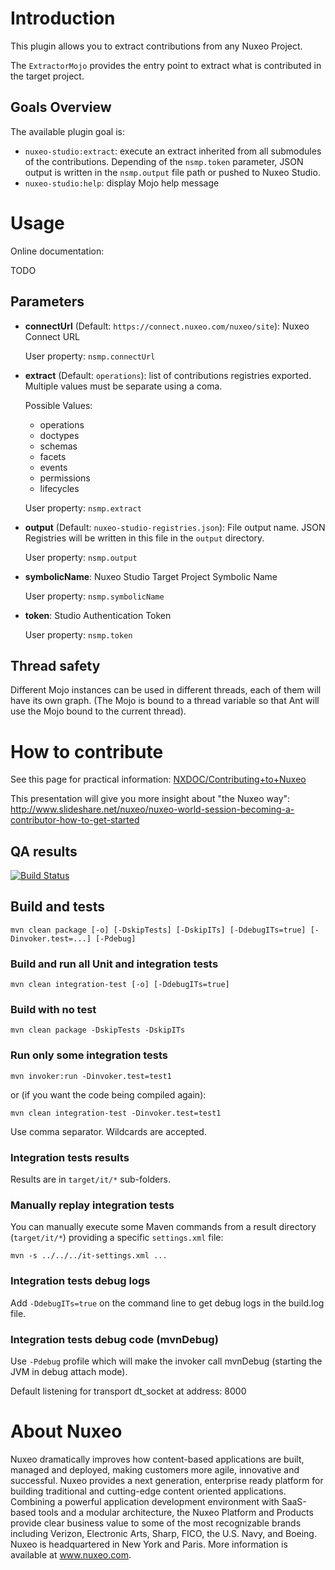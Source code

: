 # Introduction

This plugin allows you to extract contributions from any Nuxeo Project.

The `ExtractorMojo` provides the entry point to extract what is contributed in the target project.

## Goals Overview

The available plugin goal is:

- `nuxeo-studio:extract`: execute an extract inherited from all submodules of the contributions. Depending of the `nsmp.token` parameter, JSON output is written in the `nsmp.output` file path or pushed to Nuxeo Studio.
- `nuxeo-studio:help`: display Mojo help message

# Usage

Online documentation:

TODO

## Parameters

- **connectUrl** (Default: `https://connect.nuxeo.com/nuxeo/site`): Nuxeo Connect URL

   User property: `nsmp.connectUrl`

- **extract** (Default: `operations`): list of contributions registries exported. Multiple values must be
  separate using a coma.

   Possible Values:
    - operations
    - doctypes
    - schemas
    - facets
    - events
    - permissions
    - lifecycles

   User property: `nsmp.extract`

- **output** (Default: `nuxeo-studio-registries.json`): File output name. JSON Registries will be written in this file in the `output` directory.

   User property: `nsmp.output`

- **symbolicName**: Nuxeo Studio Target Project Symbolic Name

   User property: `nsmp.symbolicName`

- **token**: Studio Authentication Token

   User property: `nsmp.token`

## Thread safety

Different Mojo instances can be used in different threads, each of them will
have its own graph. (The Mojo is bound to a thread variable so that Ant will
use the Mojo bound to the current thread).

# How to contribute

See this page for practical information:
[NXDOC/Contributing+to+Nuxeo](http://doc.nuxeo.com/x/VIZH)

This presentation will give you more insight about "the Nuxeo way":
<http://www.slideshare.net/nuxeo/nuxeo-world-session-becoming-a-contributor-how-to-get-started>

## QA results

[![Build Status](https://qa.nuxeo.org/jenkins/buildStatus/icon?job=tools_ant-assembly-maven-plugin-master)](https://qa.nuxeo.org/jenkins/job/tools_ant-assembly-maven-plugin-master/)

## Build and tests

    mvn clean package [-o] [-DskipTests] [-DskipITs] [-DdebugITs=true] [-Dinvoker.test=...] [-Pdebug]

### Build and run all Unit and integration tests

    mvn clean integration-test [-o] [-DdebugITs=true]

### Build with no test

    mvn clean package -DskipTests -DskipITs

### Run only some integration tests

    mvn invoker:run -Dinvoker.test=test1

or (if you want the code being compiled again):

    mvn clean integration-test -Dinvoker.test=test1

Use comma separator. Wildcards are accepted.

### Integration tests results

Results are in `target/it/*` sub-folders.

### Manually replay integration tests

You can manually execute some Maven commands from a result directory (`target/it/*`) providing a specific `settings.xml` file:

    mvn -s ../../../it-settings.xml ...

### Integration tests debug logs

Add `-DdebugITs=true` on the command line to get debug logs in the build.log file.

### Integration tests debug code (mvnDebug)

Use `-Pdebug` profile which will make the invoker call mvnDebug (starting the JVM in debug attach mode).

Default listening for transport dt_socket at address: 8000

# About Nuxeo

Nuxeo dramatically improves how content-based applications are built, managed and deployed, making customers more agile, innovative and successful. Nuxeo provides a next generation, enterprise ready platform for building traditional and cutting-edge content oriented applications. Combining a powerful application development environment with SaaS-based tools and a modular architecture, the Nuxeo Platform and Products provide clear business value to some of the most recognizable brands including Verizon, Electronic Arts, Sharp, FICO, the U.S. Navy, and Boeing. Nuxeo is headquartered in New York and Paris. More information is available at www.nuxeo.com.

